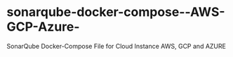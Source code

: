 # sonarqube-docker-compose--AWS-GCP-Azure-
SonarQube Docker-Compose File for Cloud Instance AWS, GCP and AZURE
